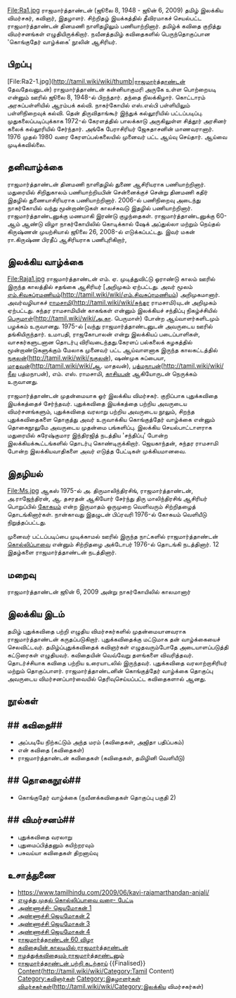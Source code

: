 [File:Ra1.jpg](http://tamil.wiki/wiki/thumb|ராஜமார்த்தாண்டன்)
ராஜமார்த்தாண்டன் (ஜூலை 8, 1948 - ஜூன் 6, 2009) தமிழ் இலக்கிய விமர்சகர், கவிஞர், இதழாளர். சிற்றிதழ் இயக்கத்தில் தீவிரமாகச் செயல்பட்ட ராஜமார்த்தாண்டன் தினமணி நாளிதழிலும் பணியாற்றினார். தமிழ்க் கவிதை குறித்து விமர்சனங்கள் எழுதியிருக்கிறார். நவீனத்தமிழ் கவிதைகளில் பெருந்தொகுப்பான 'கொங்குதேர் வாழ்க்கை’ நூலின் ஆசிரியர்.
## பிறப்பு
[File:Ra2-1.jpg](http://tamil.wiki/wiki/thumb|ராஜமார்த்தாண்டன் தேவதேவனுடன்)
ராஜமார்த்தாண்டன் கன்னியாகுமரி அருகே உள்ள பொற்றையடி என்னும் ஊரில் ஜூலை 8, 1948-ல் பிறந்தார். தந்தை நிலக்கிழார். கொட்டாரம் அரசுப்பள்ளியில் ஆரம்பக் கல்வி. நாகர்கோயில் எஸ்.எல்பி பள்ளியிலும் பள்ளிநிறைவுக் கல்வி. தென் திருவிதாங்கூர் இந்துக் கல்லூரியில் பட்டப்படிப்பு. முதுகலைப்படிப்புக்காக 1972-ல் கேரளத்தில் பாலக்காடு அருகிலுள்ள சித்தூர் அரசினர் கலைக் கல்லூரியில் சேர்ந்தார். அங்கே பேராசிரியர் ஜேசுதாசனின் மாணவரானார். 1976 முதல் 1980 வரை கேரளப்பல்கலையில் முனைவர் பட்ட ஆய்வு செய்தார். ஆய்வை முடிக்கவில்லை.
## தனிவாழ்க்கை
ராஜமார்த்தாண்டன் தினமணி நாளிதழில் துணை ஆசிரியராக பணியாற்றினார். மதுரையில் சிறிதுகாலம் பணியாற்றியபின் சென்னைக்குச் சென்று தினமணி கதிர் இதழில் துணையாசிரியராக பணியாற்றினார். 2006-ல் பணிநிறைவு அடைந்து நாகர்கோயில் வந்து மூன்றாண்டுகள் காலச்சுவடு இதழில் பணியாற்றினார். ராஜமார்த்தாண்டனுக்கு மணமாகி இரண்டு குழந்தைகள். ராஜமார்த்தாண்டனுக்கு 60-ஆம் ஆண்டு விழா நாகர்கோயிலில் கொடிக்கால் ஷேக் அப்துல்லா மற்றும் நெய்தல் கிருஷ்ணன்  முயற்சியால் ஜூலை 26, 2008-ல் எடுக்கப்பட்டது. இவர் மகன் ரா.கிருஷ்ண பிரதீப் ஆசிரியராக பணிபுரிகிறார்,
## இலக்கிய வாழ்க்கை
[File:Raja1.jpg](http://tamil.wiki/wiki/thumb|ராஜமார்த்தாண்டன்)
ராஜமார்த்தாண்டன் எம். ஏ. முடித்துவிட்டு ஓராண்டு காலம் ஊரில் இருந்த காலத்தில் சதங்கை ஆசிரியர் [அறிமுகம் ஏற்பட்டது. அவர் மூலம் [எம்.சிவசுப்ரமணியம்](வனமாலிகை](http://tamil.wiki/wiki/வனமாலிகை)யுடன்)(http://tamil.wiki/wiki/எம்.சிவசுப்ரமணியம்) அறிமுகமானார். அவர்வழியாகச் [ராமசாமி](சுந்தர)(http://tamil.wiki/wiki/சுந்தர ராமசாமி)யுடன் அறிமுகம் ஏற்பட்டது. சுந்தர ராமசாமியின் காகங்கள் என்னும் இலக்கியச் சந்திப்பு நிகழ்ச்சியில் [பெருமாள்](அ.கா.)(http://tamil.wiki/wiki/அ.கா. பெருமாள்) போன்ற ஆய்வாளர்களிடமும் பழக்கம் உருவானது. 1975-ல் [வந்து ராஜமார்த்தாண்டனுடன் அவருடைய ஊரில் தங்கியிருந்தார். உமாபதி, ராஜகோபாலன் என்று இலக்கியப் படைப்பாளிகள், வாசகர்களுடனான தொடர்பு விரிவடைந்தது.கேரளப் பல்கலைக் கழகத்தில் மூன்றாண்டுகளுக்கும் மேலாக முனைவர் பட்ட ஆய்வாளனாக இருந்த காலகட்டத்தில் [நகுலன்](பிரமிள்](http://tamil.wiki/wiki/பிரமிள்))(http://tamil.wiki/wiki/நகுலன்), ஷண்முக சுப்பையா, [மாதவன்](ஆ.)(http://tamil.wiki/wiki/ஆ. மாதவன்), [பத்மநாபன்](நீல)(http://tamil.wiki/wiki/நீல பத்மநாபன்), எம். எஸ். ராமசாமி, [காசியபன்](http://tamil.wiki/wiki/காசியபன்) ஆகியோருடன் நெருக்கம் உருவானது.

ராஜமார்த்தாண்டன் முதன்மையாக ஓர் இலக்கிய விமர்சகர். குறிப்பாக புதுக்கவிதை இயக்கத்தைச் சேர்ந்தவர். புதுக்கவிதை இயக்கத்தை பற்றிய அவருடைய விமர்சனங்களும், புதுக்கவிதை வரலாறு பற்றிய அவருடைய நூலும், சிறந்த புதுக்கவிதைகளை தொகுத்து அவர் உருவாக்கிய கொங்குத்தேர் வாழ்க்கை என்னும் தொகைநூலுமே அவருடைய முதன்மை பங்களிப்பு. இலக்கிய செயல்பாட்டாளராக மதுரையில் சுரேஷ்குமார இந்திரஜித் நடத்திய 'சந்திப்பு’ போன்ற இலக்கியக்கூட்டங்களில் தொடர்பு கொண்டிருக்கிறார். ஜெயகாந்தன், சுந்தர ராமசாமி போன்ற இலக்கியவாதிகளை அவர் எடுத்த பேட்டிகள் முக்கியமானவை.
## இதழியல்
[File:Ms.jpg](http://tamil.wiki/wiki/thumb)
ஆகஸ் 1975-ல் அ. திருமாலிந்திரசிங், ராஜமார்த்தாண்டன், அ.ராஜேந்திரன், ஆ. தசரதன் ஆகியோர் சேர்ந்து திரு மாலிந்திரசிங் ஆசிரியர் பொறுப்பில் [கோகயம்](http://tamil.wiki/wiki/கோகயம்) என்ற இருமாதம் ஒருமுறை வெளிவரும் சிற்றிதழைத் தொடங்கினார்கள். நான்காவது இதழுடன் பிப்ரவரி 1976-ல் கோகயம் வெளியீடு நிறுத்தப்பட்டது.

முனைவர் பட்டப்படிப்பை முடிக்காமல் ஊரில் இருந்த நாட்களில் ராஜமார்த்தாண்டன் [கொல்லிப்பாவை](http://tamil.wiki/wiki/கொல்லிப்பாவை) என்னும் சிற்றிதழை அக்டோபர் 1976-ல் தொடங்கி நடத்தினார். 12 இதழ்களை ராஜமார்த்தாண்டன் நடத்தினார்.
## மறைவு
ராஜமார்த்தாண்டன் ஜூன் 6, 2009 அன்று நாகர்கோயிலில் காலமானார்
## இலக்கிய இடம்
தமிழ் புதுக்கவிதை பற்றி எழுதிய விமர்சகர்களில் முதன்மையானவராக ராஜமார்த்தாண்டன் கருதப்படுகிறார். புதுக்கவிதைக்கு மட்டுமாக தன் வாழ்க்கையைச் செலவிட்டவர். தமிழ்ப்புதுக்கவிதைக் கவிஞர்கள் எழுதவரும்போதே அடையாளப்படுத்தி கட்டுரைகள் எழுதியவர். கவிதையின் வெவ்வேறு தளங்களை விவரித்தவர். தொடர்ச்சியாக கவிதை பற்றிய உரையாடலில் இருந்தவர். புதுக்கவிதை வரலாற்றாசிரியர் மற்றும் தொகுப்பாளர். ராஜமார்த்தாண்டனின் கொங்குத்தேர் வாழ்க்கை தொகுப்பு அவருடைய விமர்சனப்பார்வையில் தெரிவுசெய்யப்பட்ட கவிதைகளால் ஆனது.
## நூல்கள்
## ## கவிதை## 
* அப்படியே நிற்கட்டும் அந்த மரம் (கவிதைகள், அஜிதா பதிப்பகம்)
* என் கவிதை (கவிதைகள்)
* ராஜமார்த்தாண்டன் கவிதைகள் (கவிதைகள், தமிழினி வெளியீடு)
## ## தொகைநூல்## 
* கொங்குதேர் வாழ்க்கை (நவீனக்கவிதைகள் தொகுப்பு பகுதி 2)
## ## விமர்சனம்## 
* புதுக்கவிதை வரலாறு
* புதுமைப்பித்தனும் கயிற்றரவும்
* பசுவய்யா கவிதைகள் திறனாய்வு
## உசாத்துணை
* https://www.tamilhindu.com/2009/06/kavi-rajamarthandan-anjali/
* [எழுத்து முதல் கொல்லிப்பாவை வரை- பேட்டி](https://azhiyasudargal.wordpress.com/2012/05/01/%e0%ae%8e%e0%ae%b4%e0%af%81%e0%ae%a4%e0%af%8d%e0%ae%a4%e0%af%81-%e0%ae%ae%e0%af%81%e0%ae%a4%e0%ae%b2%e0%af%8d-%e0%ae%95%e0%af%8a%e0%ae%b2%e0%af%8d%e0%ae%b2%e0%ae%bf%e0%ae%aa%e0%af%8d%e0%ae%aa/)
* [அண்ணாச்சி- ஜெயமோகன் 1](https://www.jeyamohan.in/2925/)
* [அண்ணாச்சி ஜெயமோகன் 2](https://www.jeyamohan.in/2928/)
* [அண்ணாச்சி ஜெயமோகன் 3](https://www.jeyamohan.in/2945/)
* [அண்ணாச்சி ஜெயமோகன் 4](https://www.jeyamohan.in/2948/)
* [ராஜமார்த்தாண்டன் 60 விழா](https://www.jeyamohan.in/577/)
* [கவிதையின் காலடியில் ராஜமார்த்தாண்டன்](https://www.jeyamohan.in/578/)
* [ஈழத்துக்கவிதையும் ராஜமார்த்தாண்டனும்](http://moochchu.blogspot.com/2009/09/blog-post_9098.html)
* [ராஜமார்த்தாண்டன் பற்றி கடற்கரய்](https://thesanthri.blogspot.com/search/label/%E0%AE%85%E0%AE%A3%E0%AF%8D%E0%AE%A3%E0%AE%BE%E0%AE%9A%E0%AF%8D%E0%AE%9A%E0%AE%BF)
{{Finalised}}
[Content](Category:Tamil)(http://tamil.wiki/wiki/Category:Tamil Content)
[Category:கவிஞர்கள்](http://tamil.wiki/wiki/Category:கவிஞர்கள்)
[Category:இதழாளர்கள்](http://tamil.wiki/wiki/Category:இதழாளர்கள்)
[விமர்சகர்கள்](Category:இலக்கிய)(http://tamil.wiki/wiki/Category:இலக்கிய விமர்சகர்கள்)